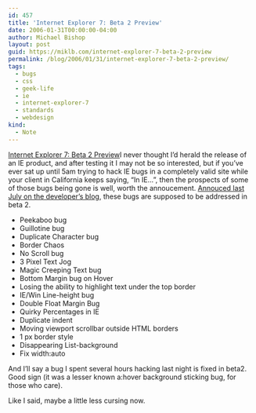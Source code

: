 ```yaml
---
id: 457
title: 'Internet Explorer 7: Beta 2 Preview'
date: 2006-01-31T00:00:00-04:00
author: Michael Bishop
layout: post
guid: https://miklb.com/internet-explorer-7-beta-2-preview
permalink: /blog/2006/01/31/internet-explorer-7-beta-2-preview/
tags:
  - bugs
  - css
  - geek-life
  - ie
  - internet-explorer-7
  - standards
  - webdesign
kind:
  - Note
---
```

<p><a href="http://www.microsoft.com/windows/ie/ie7/default.mspx">Internet Explorer 7: Beta 2 Preview</a>I never thought I’d herald the release of an IE product, and after testing it I may not be so interested, but if you’ve ever sat up until 5am trying to hack IE bugs in a completely valid site while your client in California keeps saying, “In IE…”, then the prospects of some of those bugs being gone is well, worth the annoucement.
<a href="http://blogs.msdn.com/ie/archive/2005/07/29/445242.aspx">Annouced last July on the developer’s blog</a>, these bugs are supposed to be addressed  in beta 2.</p>
<ul>
 <li>Peekaboo bug</li>
    	<li>Guillotine bug</li>
	<li>Duplicate Character bug</li>
<li> Border Chaos</li>
    <li>No Scroll bug</li>
   <li> 3 Pixel Text Jog</li>
   <li> Magic Creeping Text bug</li>
    <li>Bottom Margin bug on Hover</li>
   <li> Losing the ability to highlight text under the top border</li>
   <li> IE/Win Line-height bug</li>
  <li> Double Float Margin Bug</li>
    <li> Quirky Percentages in IE</li>
    <li>Duplicate indent</li>
    <li>Moving viewport scrollbar outside HTML borders</li>
    <li> 1 px border style</li>
    <li>Disappearing List-background</li>
    <li>Fix width:auto</li>
</ul>
<p>And I’ll say a bug I spent several hours hacking last night is fixed in beta2.  Good sign (it was a lesser known a:hover background sticking bug, for those who care).</p>

<p>Like I said, maybe a little less cursing now.</p>